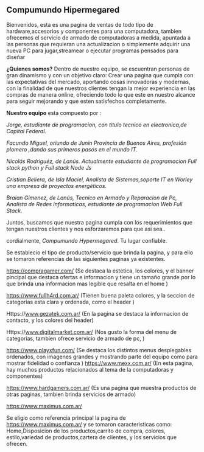 ## **Compumundo Hipermegared**
  Bienvenidos, esta es una  pagina de ventas de todo tipo de hardware,accesorios y componentes para una computadora, tambien ofrecemos el servicio de armado de computadoras a medida, apuntada a las personas que requieran una actualizacion o simplemente adquirir una nueva PC para jugar,streamear o ejecutar programas pensados para diseñar

  **¿Quienes somos?**
  Dentro de nuestro equipo, se escuentran personas de gran dinamismo y con un objetivo claro: Crear una pagina que cumpla con las expectativas del mercado, aportando cosas innovadoras y modernas, con la finalidad de que nuestros clientes tengan la mejor experiencia en las compras de manera online, ofreciendo todo lo que este en nuestro alcance para seguir mejorando y que esten satisfechos completamente.
  
  **Nuestro equipo** esta compuesto por : 

 *Jorge, estudiante de programacion, con titulo tecnico en electronica,de Capital Federal.*

  *Facundo Miguel, oriundo de Junin Provincia de Buenos Aires, profesión plomero ,dando sus primeros pasos en el mundo IT.*

  *Nicolás Rodriguéz, de Lanús. Actualmente estudiante de programacion Full stack python y Full stack Node Js*

  *Cristian Beliera, de Isla Maciel, Analista de Sistemas,soporte IT en Worley una empresa de proyectos energéticos.*

  *Braian Gimenez, de Lanús, Tecnico en Armado y Reparacion de Pc, Analista de Redes informaticas, estudiante de programacion Web Full Stack.*

  Juntos, buscamos que nuestra pagina cumpla con los requerimientos que tengan nuestros clientes y nos esforzaremos para que asi sea.. 

  cordialmente, *Compumundo Hypermegared*. Tu lugar confiable.


Se establecio el tipo de producto/servicio que brinda la pagina, y para ello se tomaron referencias de las siguientes paginas ya existentes.

https://compragamer.com/  (Se destaca la estetica, los colores, y el banner pincipal que destaca ofertas e informacion y tiene un tamaño grande por lo que brinda una informacion mas legible que resalta en el home )

https://www.fullh4rd.com.ar/ (Tienen buena paleta colores, y la seccion de categorias esta clara y ordenada, como el header )

Https://www.gezatek.com.ar/ (En la pagina se destaca la informacion de contacto, y los colores del header)

Https://www.digitalmarket.com.ar/ (Nos gusto la forma del menu de categorias, tambien ofrece servicio de armado de pc, )

https://www.playxfun.com/ (Se destaca los distintos menus desplegables ordenados, con imagenes grandes y mostrando parte del equipo como para mostrar fidelidad o confianza )
https://www.mexx.com.ar/ (En esta pagina, hay muchos productos relacionados al tema de la computadoras y componentes)

https://www.hardgamers.com.ar/ (Es una pagina que muestra productos de otras paginas, tambien brinda servicios de armado)

https://www.maximus.com.ar/

 Se eligio como referencia principal la pagina de https://www.maximus.com.ar/  y se tomaron caracteristicas como:
Home,Disposicion de los productos,carrito de compra, colores, estilo,variedad de productos,cartera de clientes, y los servicios que ofrecen.
